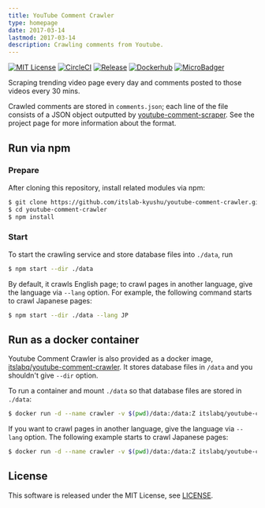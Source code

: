 ```yaml
---
title: YouTube Comment Crawler
type: homepage
date: 2017-03-14
lastmod: 2017-03-14
description: Crawling comments from Youtube.
---
```

[![MIT License](http://img.shields.io/badge/license-MIT-blue.svg?style=flat)](LICENSE)
[![CircleCI](https://circleci.com/gh/itslab-kyushu/youtube-comment-crawler/tree/master.svg?style=svg)](https://circleci.com/gh/itslab-kyushu/youtube-comment-crawler/tree/master)
[![Release](https://img.shields.io/badge/release-0.2.0-brightgreen.svg)](https://github.com/itslab-kyushu/youtube-comment-crawler/releases/tag/v0.2.0)
[![Dockerhub](https://img.shields.io/badge/dockerhub-itslabq%2Fyoutube--comment--crawler-blue.svg)](https://hub.docker.com/r/itslabq/youtube-comment-crawler/)
[![MicroBadger](https://images.microbadger.com/badges/image/itslabq/youtube-comment-crawler.svg)](https://microbadger.com/images/itslabq/youtube-comment-crawler)

Scraping trending video page every day and comments posted to those videos
every 30 mins.

Crawled comments are stored in `comments.json`; each line of the file consists
of a JSON object outputted by
[youtube-comment-scraper](https://github.com/itslab-kyushu/youtube-comment-scraper).
See the project page for more information about the format.

## Run via npm
### Prepare
After cloning this repository, install related modules via npm:

```sh
$ git clone https://github.com/itslab-kyushu/youtube-comment-crawler.git
$ cd youtube-comment-crawler
$ npm install
```

### Start
To start the crawling service and store database files into `./data`, run

```sh
$ npm start --dir ./data
```

By default, it crawls English page;
to crawl pages in another language, give the language via `--lang` option.
For example, the following command starts to crawl Japanese pages:

```sh
$ npm start --dir ./data --lang JP
```

## Run as a docker container
Youtube Comment Crawler is also provided as a docker image,
[itslabq/youtube-comment-crawler](https://hub.docker.com/r/itslabq/youtube-comment-crawler/).
It stores database files in `/data` and you shouldn't give `--dir` option.

To run a container and mount `./data` so that database files are stored in
`./data`:

```sh
$ docker run -d --name crawler -v $(pwd)/data:/data:Z itslabq/youtube-comment-crawler
```

If you want to crawl pages in another language, give the language via `--lang`
option. The following example starts to crawl Japanese pages:

```sh
$ docker run -d --name crawler -v $(pwd)/data:/data:Z itslabq/youtube-comment-crawler --lang JP
```


## License
This software is released under the MIT License,
see [LICENSE](https://github.com/itslab-kyushu/youtube-comment-crawler/blob/master/LICENSE).
